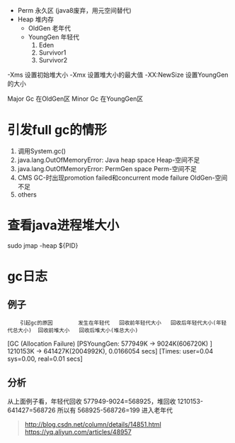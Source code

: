 - Perm 永久区 (java8废弃，用元空间替代)
- Heap 堆内存
  - OldGen 老年代
  - YoungGen 年轻代
    1. Eden
	  2. Survivor1
	  3. Survivor2

-Xms         设置初始堆大小
-Xmx         设置堆大小的最大值
-XX:NewSize  设置YoungGen的大小

Major Gc 在OldGen区
Minor Gc 在YoungGen区


# 引发full gc的情形
1. 调用System.gc()
2. java.lang.OutOfMemoryError: Java heap space 
   Heap-空间不足
3. java.lang.OutOfMemoryError: PermGen space
   Perm-空间不足
4. CMS GC-时出现promotion failed和concurrent mode failure
   OldGen-空间不足
5. others


# 查看java进程堆大小
sudo jmap -heap ${PID}

# gc日志

## 例子
        引起gc的原因        发生在年轻代   回收前年轻代大小   回收后年轻代大小(年轻代总大小)  回收前堆大小   回收后堆大小(堆总大小)
[GC (Allocation Failure) [PSYoungGen:    577949K     ->     9024K(606720K)      ]   1210153K -> 641427K(2004992K),  0.0166054 secs] [Times: user=0.04 sys=0.00, real=0.01 secs]

## 分析
从上面例子看，年轻代回收 577949-9024=568925，堆回收 1210153-641427=568726
所以有 568925-568726=199 进入老年代

> http://blog.csdn.net/column/details/14851.html
> https://yq.aliyun.com/articles/48957